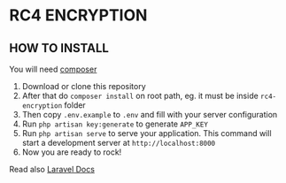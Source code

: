 # RC4 ENCRYPTION


## HOW TO INSTALL

You will need [composer](https://getcomposer.org/)

1. Download or clone this repository
2. After that do `composer install` on root path, eg. it must be inside `rc4-encryption` folder
3. Then copy `.env.example` to `.env` and fill with your server configuration
4. Run `php artisan key:generate` to generate `APP_KEY`
5. Run `php artisan serve` to serve your application. This command will start a development server at `http://localhost:8000`
6. Now you are ready to rock!

Read also [Laravel Docs](https://laravel.com/docs/5.8)